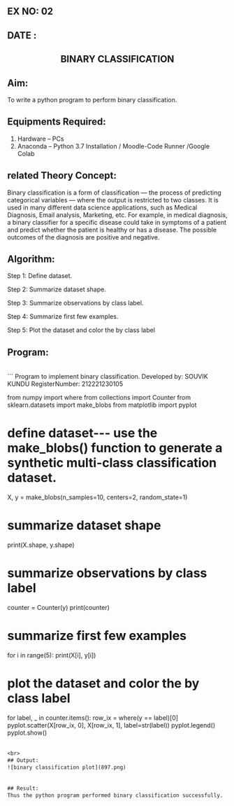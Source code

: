 ## EX NO: 02

## DATE :

## <p align = 'center'> BINARY CLASSIFICATION</p>
## Aim:
To write a python program to perform binary classification.

## Equipments Required:
1. Hardware – PCs
2. Anaconda – Python 3.7 Installation / Moodle-Code Runner /Google Colab

## related Theory Concept:

Binary classification is a form of classification — the process of predicting categorical variables — where the output is restricted to two classes. It is used in many different data science applications, such as Medical Diagnosis, Email analysis, Marketing, etc. For example, in medical diagnosis, a binary classifier for a specific disease could take in symptoms of a patient and predict whether the patient is healthy or has a disease. The possible outcomes of the diagnosis are positive and negative.

## Algorithm:

Step 1:
Define dataset.

Step 2:
Summarize dataset shape.

Step 3:
Summarize observations by class label.

Step 4:
Summarize first few examples.

Step 5:
Plot the dataset and color the by class label
## Program:
<br>
```
Program to implement binary classification.
Developed by: SOUVIK KUNDU
RegisterNumber: 212221230105

from numpy import where
from collections import Counter
from sklearn.datasets import make_blobs
from matplotlib import pyplot
# define dataset--- use the make_blobs() function to generate a synthetic multi-class classification dataset.
X, y = make_blobs(n_samples=10, centers=2, random_state=1)
# summarize dataset shape
print(X.shape, y.shape)
# summarize observations by class label
counter = Counter(y)
print(counter)
# summarize first few examples
for i in range(5):
	print(X[i], y[i])
# plot the dataset and color the by class label
for label, _ in counter.items():
	row_ix = where(y == label)[0]
	pyplot.scatter(X[row_ix, 0], X[row_ix, 1], label=str(label))
pyplot.legend()
pyplot.show()

```

<br>
## Output:
![binary classification plot](897.png)


## Result:
Thus the python program performed binary classification successfully.
